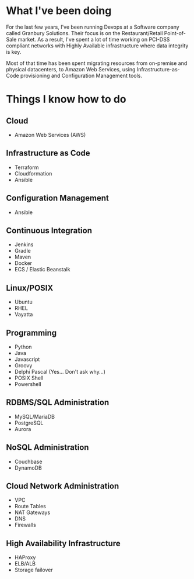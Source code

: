 # What I've been doing

For the last few years, I've been running Devops at a Software company called Granbury Solutions. Their focus is on the Restaurant/Retail Point-of-Sale market. As a result, I've spent a lot of time working on PCI-DSS compliant networks with Highly Available infrastructure where data integrity is key.

Most of that time has been spent migrating resources from on-premise and physical datacenters, to Amazon Web Services, using Infrastructure-as-Code provisioning and Configuration Management tools.

# Things I know how to do

## Cloud
- Amazon Web Services (AWS)

## Infrastructure as Code
- Terraform
- Cloudformation
- Ansible

## Configuration Management
- Ansible

## Continuous Integration
- Jenkins
- Gradle
- Maven
- Docker
- ECS / Elastic Beanstalk

## Linux/POSIX</br>
- Ubuntu
- RHEL
- Vayatta

## Programming
- Python</br>
- Java</br>
- Javascript</br>
- Groovy</br>
- Delphi Pascal (Yes... Don't ask why...)</br>
- POSIX Shell</br>
- Powershell</br>

## RDBMS/SQL Administration
- MySQL/MariaDB</br>
- PostgreSQL</br>
- Aurora</br>

## NoSQL Administration
- Couchbase</br>
- DynamoDB</br>

## Cloud Network Administration
- VPC</br>
- Route Tables</br>
- NAT Gateways</br>
- DNS</br>
- Firewalls</br>

## High Availability Infrastructure
- HAProxy</br>
- ELB/ALB</br>
- Storage failover</br>
